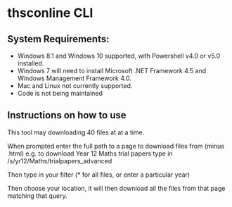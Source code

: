 # thsconline CLI

## System Requirements:
* Windows 8.1 and Windows 10 supported, with Powershell v4.0 or v5.0 installed.
* Windows 7 will need to install Microsoft .NET Framework 4.5 and Windows Management Framework 4.0.
* Mac and Linux not currently supported.
* Code is not being maintained

## Instructions on how to use
This tool may downloading 40 files at at a time.

When prompted enter the full path to a page to download files from (minus .html) e.g. to download Year 12 Maths trial papers
type in /s/yr12/Maths/trialpapers_advanced

Then type in your filter (* for all files, or enter a particular year)

Then choose your location, it will then download all the files from that page matching that query.
